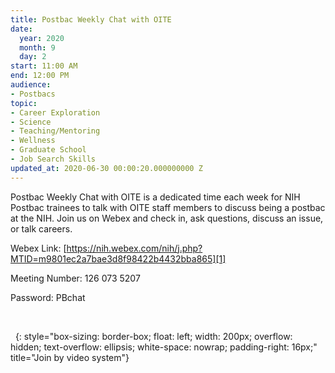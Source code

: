 ```yaml
---
title: Postbac Weekly Chat with OITE
date:
  year: 2020
  month: 9
  day: 2
start: 11:00 AM
end: 12:00 PM
audience:
- Postbacs
topic:
- Career Exploration
- Science
- Teaching/Mentoring
- Wellness
- Graduate School
- Job Search Skills
updated_at: 2020-06-30 00:00:20.000000000 Z
---
```

Postbac Weekly Chat with OITE is a dedicated time each week for NIH
Postbac trainees to talk with OITE staff members to discuss being a
postbac at the NIH. Join us on Webex and check in, ask questions,
discuss an issue, or talk careers.  

Webex Link:
[https://nih.webex.com/nih/j.php?MTID=m9801ec2a7bae3d8f98422b4432bba865][1]

Meeting Number: 126 073 5207

Password: PBchat

 

 
{: style="box-sizing: border-box; float: left; width: 200px; overflow: hidden; text-overflow: ellipsis; white-space: nowrap; padding-right: 16px;" title="Join by video system"}



[1]: https://nih.webex.com/nih/j.php?MTID=m9801ec2a7bae3d8f98422b4432bba865
